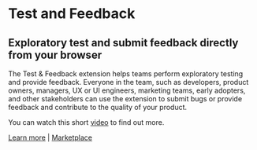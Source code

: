 # Test and Feedback
## Exploratory test and submit feedback directly from your browser

The Test & Feedback extension helps teams perform exploratory testing and provide feedback. Everyone in the team, such as developers, product owners, managers, UX or UI engineers, marketing teams, early adopters, and other stakeholders can use the extension to submit bugs or provide feedback and contribute to the quality of your product. 

You can watch this short [video](https://sec.ch9.ms/ch9/2729/753c3036-7de3-408d-ade7-460d7b3e2729/GettingStartedv1_high.mp4) to find out more.

[Learn more](https://www.visualstudio.com/en-us/docs/test/manual-exploratory-testing/getting-started/perform-exploratory-tests) | [Marketplace](https://marketplace.visualstudio.com/items?itemName=ms.vss-exploratorytesting-web)